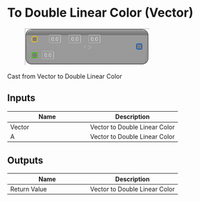 # To Double Linear Color (Vector)

<div align="left" data-full-width="false">

<figure><img src="../../../../.gitbook/assets/To_Double_Linear_Color_(Vector).png" alt=""><figcaption></figcaption></figure>

</div>

Cast from Vector to Double Linear Color

## Inputs

<table><thead><tr><th width="170">Name</th><th>Description</th></tr></thead><tbody><tr><td>Vector</td><td>Vector to Double Linear Color</td></tr><tr><td>A</td><td>Vector to Double Linear Color</td></tr></tbody></table>

## Outputs

<table><thead><tr><th width="170">Name</th><th>Description</th></tr></thead><tbody><tr><td>Return Value</td><td>Vector to Double Linear Color</td></tr></tbody></table>
